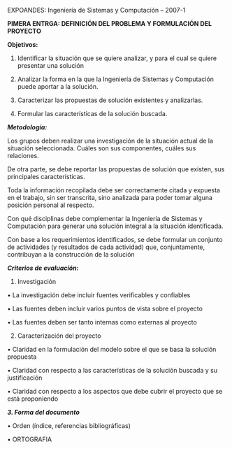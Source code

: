EXPOANDES: Ingeniería de Sistemas y Computación – 2007-1

**PIMERA ENTRGA: DEFINICIÓN DEL PROBLEMA Y FORMULACIÓN DEL PROYECTO**

**Objetivos:**

1.	Identificar la situación que se quiere analizar, y para el cual se quiere presentar una solución

2.	Analizar la forma en la que la Ingeniería de Sistemas y Computación puede aportar a la solución.

3.	Caracterizar las propuestas de solución existentes y analizarlas.

4.	Formular las características de la solución buscada.


**_Metodología:_**

Los grupos deben realizar una investigación de la situación actual de la situación seleccionada. Cuáles son sus componentes, cuáles sus relaciones.

De otra parte, se debe reportar las propuestas de solución que existen, sus principales características.

Toda la información recopilada debe ser correctamente citada y expuesta en el trabajo, sin ser transcrita, sino analizada para poder tomar alguna posición personal al respecto.

Con qué disciplinas debe complementar la Ingeniería de Sistemas y Computación para generar una solución integral a la situación identificada.

Con base a los requerimientos identificados, se debe formular un conjunto de actividades (y resultados de cada actividad) que, conjuntamente, contribuyan a la construcción de la solución


_**Criterios de evaluación:**_

1.	Investigación

•	La investigación debe incluir fuentes verificables y confiables

•	Las fuentes deben incluir varios puntos de vista sobre el proyecto

•	Las fuentes deben ser tanto internas como externas al proyecto

2.	Caracterización del proyecto

•	Claridad en la formulación del modelo sobre el que se basa la solución propuesta

•	Claridad con respecto a las características de la solución buscada y su justificación

•	Claridad con respecto a los aspectos que debe cubrir el proyecto que se está proponiendo


_**3.	Forma del documento**_

•	Orden (índice, referencias bibliográficas)

•	ORTOGRAFIA
